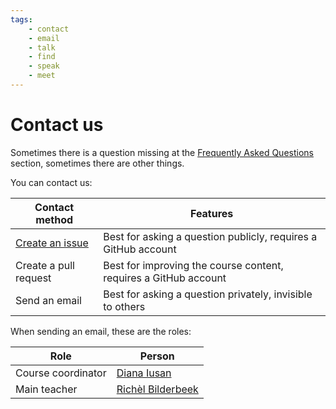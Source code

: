 ```yaml
---
tags:
    - contact
    - email
    - talk
    - find
    - speak
    - meet
---
```


# Contact us

Sometimes there is a question missing at
the [Frequently Asked Questions](faq/README.md) section,
sometimes there are other things.

You can contact us:

<!-- markdownlint-disable MD013 --><!-- Tables cannot be split up over lines, hence will break 80 characters per line -->

| Contact method                                                         | Features                                                         |
| ---------------------------------------------------------------------- | ---------------------------------------------------------------- |
| [Create an issue](https://github.com/UPPMAX/uppmax_intro_day_1/issues) | Best for asking a question publicly, requires a GitHub account   |
| Create a pull request                                                  | Best for improving the course content, requires a GitHub account |
| Send an email                                                          | Best for asking a question privately, invisible to others        |

<!-- markdownlint-enable MD013 -->

When sending an email, these are the roles:

<!-- markdownlint-disable MD013 --><!-- Tables cannot be split up over lines, hence will break 80 characters per line -->

| Role               | Person                                                                                 |
| ------------------ | -------------------------------------------------------------------------------------- |
| Course coordinator | [Diana Iusan](https://www.uu.se/en/contact-and-organisation/staff?query=N5-245)        |
| Main teacher       | [Richèl Bilderbeek](https://www.uu.se/en/contact-and-organisation/staff?query=N21-617) |

<!-- markdownlint-enable MD013 -->
